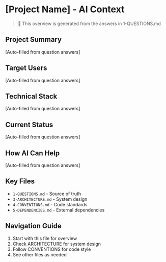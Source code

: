 # [Project Name] - AI Context

> 🤖 This overview is generated from the answers in 1-QUESTIONS.md

## Project Summary
[Auto-filled from question answers]

## Target Users
[Auto-filled from question answers]

## Technical Stack
[Auto-filled from question answers]

## Current Status
[Auto-filled from question answers]

## How AI Can Help
[Auto-filled from question answers]

## Key Files
- `1-QUESTIONS.md` - Source of truth
- `3-ARCHITECTURE.md` - System design
- `4-CONVENTIONS.md` - Code standards
- `5-DEPENDENCIES.md` - External dependencies

## Navigation Guide
1. Start with this file for overview
2. Check ARCHITECTURE for system design
3. Follow CONVENTIONS for code style
4. See other files as needed